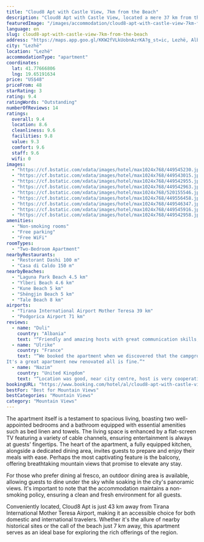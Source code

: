 ```yaml
---
title: "Cloud8 Apt with Castle View, 7km from the Beach"
description: "Cloud8 Apt with Castle View, located a mere 37 km from the historic Rozafa Castle Shkodra and 39 km from the serene Lake Skadar, presents a perfect blend of comfort and convenience for travelers seeking an exceptional stay in Lezhë."
featuredImage: "/images/accommodation/cloud8-apt-with-castle-view-7km-from-the-beach-449545230.jpg"
language: en
slug: cloud8-apt-with-castle-view-7km-from-the-beach
address: "https://maps.app.goo.gl/KKW2fVLkUobnAzrKA?g_st=ic, Lezhë, Albania"
city: "Lezhë"
location: "Lezhë"
accommodationType: "apartment"
coordinates:
  lat: 41.77666806
  lng: 19.65191634
price: "US$48"
priceFrom: 48
starRating: 3
rating: 9.4
ratingWords: "Outstanding"
numberOfReviews: 14
ratings:
  overall: 9.4
  location: 8.6
  cleanliness: 9.6
  facilities: 9.8
  value: 9.3
  comfort: 9.6
  staff: 9.6
  wifi: 0
images:
  - "https://cf.bstatic.com/xdata/images/hotel/max1024x768/449545230.jpg?k=bff15c5edbe7ba15eff8267aab629132bd96615a88d58d91eaae8d7c0ba37ce1&o=&hp=1"
  - "https://cf.bstatic.com/xdata/images/hotel/max1024x768/449543015.jpg?k=e46deeee9df6684d79a09223acab8013e9ff0a744d8293705770d6cddd24e44d&o=&hp=1"
  - "https://cf.bstatic.com/xdata/images/hotel/max1024x768/449542955.jpg?k=d1d5c2e74d950b16d463b629f3214025df442c8eeec9d7110765254109c26942&o=&hp=1"
  - "https://cf.bstatic.com/xdata/images/hotel/max1024x768/449542963.jpg?k=20f4e91c8b17f89a08b2e7494760b901935e77011110800f6850d381b7402832&o=&hp=1"
  - "https://cf.bstatic.com/xdata/images/hotel/max1024x768/520155546.jpg?k=b9a91fc59a66afac8ac672ab8c196aa504d99f6a79e97eb76d0c3efd49b4ad9d&o=&hp=1"
  - "https://cf.bstatic.com/xdata/images/hotel/max1024x768/449556458.jpg?k=a9b4672dee8947922df0f30fb024d9910973efce277c847da999f95df75a9a9d&o=&hp=1"
  - "https://cf.bstatic.com/xdata/images/hotel/max1024x768/449546347.jpg?k=255396708fa95c96386f7701a4fd0e9c2de54a71d666bcd6fccb6c330e9a45f7&o=&hp=1"
  - "https://cf.bstatic.com/xdata/images/hotel/max1024x768/449545916.jpg?k=8babc2b672a81cee6d452ea12f3f12d5021abb654cb818d2ef0e22d0caddbf73&o=&hp=1"
  - "https://cf.bstatic.com/xdata/images/hotel/max1024x768/449542958.jpg?k=97a117bca94caedb5a40ca149fe3ceb9bda83fe1c18e28fa321594bb2fc472b6&o=&hp=1"
amenities:
  - "Non-smoking rooms"
  - "Free parking"
  - "Free WiFi"
roomTypes:
  - "Two-Bedroom Apartment"
nearbyRestaurants:
  - "Restorant Dashi 100 m"
  - "Casa di Caldo 150 m"
nearbyBeaches:
  - "Laguna Park Beach 4.5 km"
  - "Ylberi Beach 4.6 km"
  - "Kune Beach 5 km"
  - "Shëngjin Beach 5 km"
  - "Tale Beach 8 km"
airports:
  - "Tirana International Airport Mother Teresa 39 km"
  - "Podgorica Airport 71 km"
reviews:
  - name: "Duli"
    country: "Albania"
    text: "“Friendly and amazing hosts with great communication skills, the apartment was spotless clean and comfortable, the location really helped us to do what we needed to do throughout our stay, I 100% recommend staying here!”"
  - name: "Ulrike"
    country: "France"
    text: "“We booked the apartment when we discovered that the campground was not existing. We had the keys 20 minutes later! Great!
It's a great apartment new renovated all is fine.”"
  - name: "Nazim"
    country: "United Kingdom"
    text: "“Location was good, near city centre, host is very cooperative, apartment is neat and clean, big apartment. in this suitable price it's difficult to get so amazing apartment.”"
bookingURL: "https://www.booking.com/hotel/al/cloud8-apt-with-castle-view-7km-from-the-beach.en-gb.html?aid=8035640"
bestFor: "Best for Mountain Views"
bestCategories: "Mountain Views"
category: "Mountain Views"
---
```


The apartment itself is a testament to spacious living, boasting two well-appointed bedrooms and a bathroom equipped with essential amenities such as bed linen and towels. The living space is enhanced by a flat-screen TV featuring a variety of cable channels, ensuring entertainment is always at guests' fingertips. The heart of the apartment, a fully equipped kitchen, alongside a dedicated dining area, invites guests to prepare and enjoy their meals with ease. Perhaps the most captivating feature is the balcony, offering breathtaking mountain views that promise to elevate any stay.

For those who prefer dining al fresco, an outdoor dining area is available, allowing guests to dine under the sky while soaking in the city's panoramic views. It's important to note that the accommodation maintains a non-smoking policy, ensuring a clean and fresh environment for all guests.

Conveniently located, Cloud8 Apt is just 43 km away from Tirana International Mother Teresa Airport, making it an accessible choice for both domestic and international travelers. Whether it's the allure of nearby historical sites or the call of the beach just 7 km away, this apartment serves as an ideal base for exploring the rich offerings of the region.
